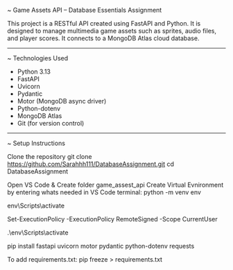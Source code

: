 ~ Game Assets API – Database Essentials Assignment

This project is a RESTful API created using FastAPI and Python. It is designed to manage multimedia game assets such as sprites, audio files, and player scores. It connects to a MongoDB Atlas cloud database.

---

~ Technologies Used

- Python 3.13
- FastAPI
- Uvicorn
- Pydantic
- Motor (MongoDB async driver)
- Python-dotenv
- MongoDB Atlas
- Git (for version control)

---

~ Setup Instructions

Clone the repository
git clone https://github.com/Sarahhh111/DatabaseAssignment.git
cd DatabaseAssignment


Open VS Code & Create folder game_assest_api
Create Virtual Evnironment by entering whats needed in VS Code terminal:
python -m venv env

env\Scripts\activate

Set-ExecutionPolicy -ExecutionPolicy RemoteSigned -Scope CurrentUser

.\env\Scripts\activate

pip install fastapi uvicorn motor pydantic python-dotenv requests

To add requirements.txt:
pip freeze > requirements.txt

